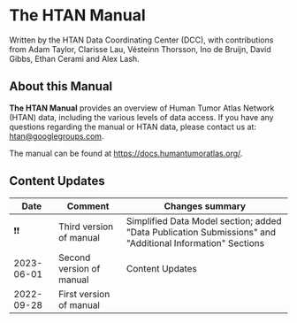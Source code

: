 # The HTAN Manual

Written by the HTAN Data Coordinating Center (DCC), with contributions from Adam Taylor, Clarisse Lau, Vésteinn Thorsson, Ino de Bruijn, David Gibbs, Ethan Cerami and Alex Lash.

## About this Manual

**The HTAN Manual** provides an overview of Human Tumor Atlas Network (HTAN) data, including the various levels of data access. If you have any questions regarding the manual or HTAN data, please contact us at: htan@googlegroups.com.

The manual can be found at https://docs.humantumoratlas.org/.

## Content Updates

| Date       | Comment                  | Changes summary |
|------------|--------------------------|-----------------|
| :exclamation::exclamation:           | Third version of manual  | Simplified Data Model section; added "Data Publication Submissions" and "Additional Information" Sections |
| 2023-06-01 | Second version of manual | Content Updates |
| 2022-09-28 | First version of manual  | |

